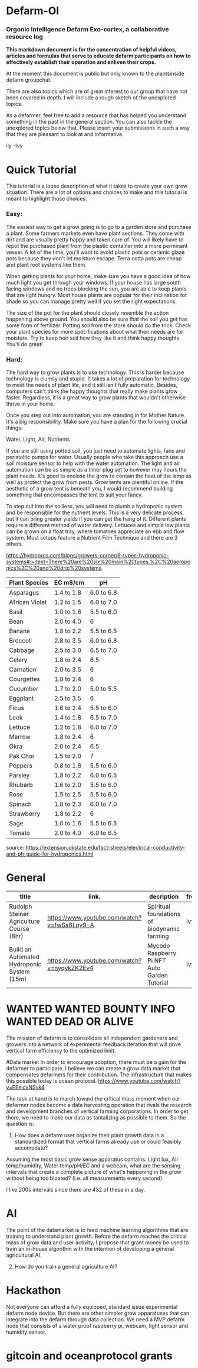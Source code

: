 # Defarm-OI
### Orgonic Intelligence Defarm Exo-cortex, a collaborative resource log

**This markdown document is for the concentration of helpful videos, articles and formulas that serve to educate defarm participants on how to effectively establish their operation and enliven their crops.**

At the moment this document is public but only known to the plantsinside defarm groupchat.

There are also topics which are of great interest to our group that have not been covered in depth. I will include a rough sketch of the unexplored topics.

As a defarmer, feel free to add a resource that has helped you understand something in the past in the general section. You can also tackle the unexplored topics below that. Please insert your submissions in such a way that they are pleasant to look at and informative.

ily -Ivy

# Quick Tutorial

This tutorial is a loose description of what it takes to create your own grow situation. There are a lot of options and choices to make and this tutorial is meant to highlight those choices.

### Easy:

The easiest way to get a grow going is to go to a garden store and purchase a plant. Some farmers markets even have plant sections. They come with dirt and are usually pretty happy and taken care of. You will likely have to repot the purchased plant from the plastic container into a more perminant vessel. A lot of the time, you'll want to avoid plastic pots or ceramic glaze pots because they don't let moisture escape. Terra cotta pots are cheap and plant root systems like them.

When getting plants for your home, make sure you have a good idea of how much light you get through your windows. If your house has large south facing windows and no trees blocking the sun, you are able to keep plants that are light hungry. Most house plants are popular for their inclination for shade so you can manage pretty well if you set the right expectations. 

The size of the pot for the plant should closely resemble the action happening above ground. You should also be sure that the soil you get has some form of fertilizer. Potting soil from the store should do the trick. Check your plant species for more specifications about what their needs are for moisture. Try to keep heir soil how they like it and think happy thoughts. You'll do great!

### Hard:

The hard way to grow plants is to use technology. This is harder because technology is clumsy and stupid. It takes a lot of preparation for technology to meet the needs of plant life, and it still isn't fully automatic. Besides, computers can't think the happy thoughts that really make plants grow faster. Regardless, it is a great way to grow plants that wouldn't otherwise thrive in your home.

Once you step out into automation, you are standing in for Mother Nature. It's a big responsibility. Make sure you have a plan for the following crucial things:

Water, Light, Air, Nutrients

If you are still using potted soil, you just need to automate lights, fans and peristaltic pumps for water. Usually people who take this approach use a soil moisture sensor to help with the water automation. The light and air automation can be as simple as a timer plug set to however may hours the plant needs. It's good to enclose the grow to contain the heat of the lamp as well as protect the grow from pests. Grow tents are plentiful online. If the aesthetic of a grow tent is beneath you, I would recommend building something that encompasses the tent to suit your fancy.

To step out into the soilless, you will need to plumb a hydroponic system and be responsible for the nutrient levels. This is a very delicate process, but it can bring greater yields if you can get the hang of it. Different plants require a different method of water delivery. Lettuces and simple low plants can be grown on a float tray, where tomatoes appreciate an ebb and flow system. Most setups feature a Nutrient Film Technique and there are 3 others.

https://hydropros.com/blogs/growers-corner/6-types-hydroponic-systems#:~:text=There%20are%20six%20main%20types,%2C%20aeroponics%2C%20and%20drip%20systems.

|Plant Species|EC m$/cm|pH|
|---|---|---|
|Asparagus|1.4 to 1.8|6.0 to 6.8|
|African Violet|1.2 to 1.5|6.0 to 7.0|
|Basil|1.0 to 1.6|5.5 to 6.0|
|Bean|2.0 to 4.0|6|
|Banana|1.8 to 2.2|5.5 to 6.5|
|Broccoli|2.8 to 3.5|6.0 to 6.8|
|Cabbage|2.5 to 3.0|6.5 to 7.0|
|Celery|1.8 to 2.4|6.5|
|Carnation|2.0 to 3.5|6|
|Courgettes|1.8 to 2.4|6|
|Cucumber|1.7 to 2.0|5.0 to 5.5|
|Eggplant|2.5 to 3.5|6|
|Ficus|1.6 to 2.4|5.5 to 6.0|
|Leek|1.4 to 1.8|6.5 to 7.0|
|Lettuce|1.2 to 1.8|6.0 to 7.0|
|Marrow|1.8 to 2.4|6|
|Okra|2.0 to 2.4|6.5|
|Pak Choi|1.5 to 2.0|7|
|Peppers|0.8 to 1.8|5.5 to 6.0|
|Parsley|1.8 to 2.2|6.0 to 6.5|
|Rhubarb|1.6 to 2.0|5.5 to 6.0|
|Rose|1.5 to 2.5|5.5 to 6.0|
|Spinach|1.8 to 2.3|6.0 to 7.0|
|Strawberry|1.8 to 2.2|6|
|Sage|1.0 to 1.6|5.5 to 6.5|
|Tomato|2.0 to 4.0|6.0 to 6.5|

source: https://extension.okstate.edu/fact-sheets/electrical-conductivity-and-ph-guide-for-hydroponics.html

# General

|title| link. | decription | from |
| ---| ---| --- | --- |
| Rudolph Steiner Agriculture Course (8hr) | https://www.youtube.com/watch?v=fwSa8Lpy9-A | Spiritual foundations of biodynamic farming | Ivy |
| Build an Automated Hydroponic System (15m) | https://www.youtube.com/watch?v=nyqykZK2Ev4 | Mycodo Raspberry Pi NFT Auto Garden Tutorial |Ivy | 

# WANTED WANTED BOUNTY INFO WANTED DEAD OR ALIVE

The mission of defarm is to consolidate all independent gardeners and growers into a network of experimental feedback iteration that will drive vertical farm efficiency to the optimized limit.

#Data market
In order to encourage adoption, there must be a gain for the defarmer to participate. I believe we can create a grow data market that compensates defarmers for their contribution. The infrastructure that makes this possible today is ocean protocol.
https://www.youtube.com/watch?v=FEeicvNSyk4

The task at hand is to march toward the critical mass moment when our defarmer nodes become a data harvesting operation that rivals the research and development branches of vertical farming corporations. In order to get there, we need to make our data as tantalizing as possible to them. So the question is:

1. How does a defarm user organize their plant growth data in a standardized format that vertical farms already use or could feasibly accomodate?

Assuming the most basic grow sense apparatus contains: Light lux, Air temp/humidity, Water temp/pH/EC and a webcam, what are the sensing intervals that create a complete picture of what's happening in the grow without being too bloated? (i.e. all measurements every second)

I like 200s intervals since there are 432 of these in a day.

# AI
The point of the datamarket is to feed machine learning algorithms that are training to understand plant growth. Before the defarm reaches the critical mass of grow data and user activity, I propose that grant money be used to train an in-house algorithm with the intention of developing a general agricultural AI.

2. How do you train a general agriculture AI?

# Hackathon
Not everyone can afford a fully equipped, standard issue experimental defarm node device. But there are other simpler grow apparatuses that can integrate into the defarm through data collection. We need a MVP defarm node that consists of a water proof raspberry pi, webcam, light sensor and humidity sensor.

# gitcoin and oceanprotocol grants
